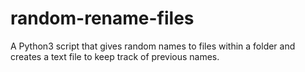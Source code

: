# random-rename-files
A Python3 script that gives random names to files within a folder and creates a text file to keep track of previous names.
